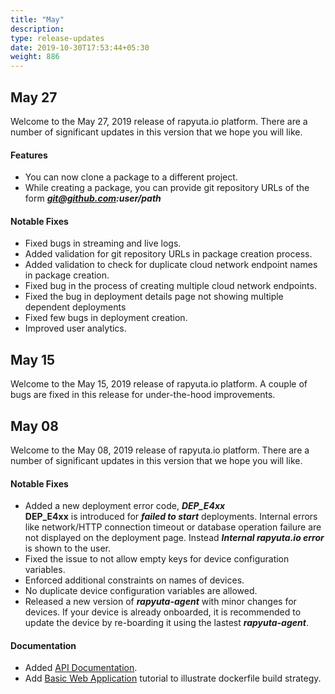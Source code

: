 ```yaml
---
title: "May"
description:
type: release-updates
date: 2019-10-30T17:53:44+05:30
weight: 886
---
```

## May 27
Welcome to the May 27, 2019 release of rapyuta.io platform.
There are a number of significant updates in this version
that we hope you will like.

#### Features
* You can now clone a package to a different project.
* While creating a package, you can provide git repository URLs
  of the form ***git@github.com:user/path***
 
#### Notable Fixes
* Fixed bugs in streaming and live logs.
* Added validation for git repository URLs in package creation process.
* Added validation to check for duplicate cloud network endpoint names in package creation.
* Fixed bug in the process of creating multiple cloud network endpoints.
* Fixed the bug in deployment details page not showing multiple dependent deployments
* Fixed few bugs in deployment creation.
* Improved user analytics.


## May 15
Welcome to the May 15, 2019 release of rapyuta.io platform.
A couple of bugs are fixed in this release for under-the-hood
improvements.

## May 08
Welcome to the May 08, 2019 release of rapyuta.io platform.
There are a number of significant updates in this version
that we hope you will like.

#### Notable Fixes
* Added a new deployment error code, ***DEP_E4xx***    
  **DEP_E4xx** is introduced for ***failed to start*** deployments. Internal errors like network/HTTP connection timeout or database operation failure are not displayed on the deployment page. Instead ***Internal rapyuta.io error*** is shown to the user.
* Fixed the issue to not allow empty keys for device configuration variables.
* Enforced additional constraints on names of devices.
* No duplicate device configuration variables are allowed.
* Released a new version of ***rapyuta-agent*** with minor changes for devices. If your device is already onboarded, it is recommended to update the device by re-boarding it using the lastest ***rapyuta-agent***.

#### Documentation
* Added [API Documentation](https://gadocs.apps.rapyuta.io/).
* Add [Basic Web Application](/build-solutions/sample-walkthroughs/basic-web-app/) tutorial to illustrate dockerfile build strategy.